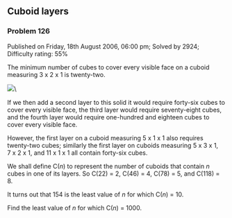 Cuboid layers
-------------

### Problem 126

Published on Friday, 18th August 2006, 06:00 pm; Solved by 2924;
Difficulty rating: 55%

The minimum number of cubes to cover every visible face on a cuboid
measuring 3 x 2 x 1 is twenty-two.

![](project/images/p126.gif)\

If we then add a second layer to this solid it would require forty-six
cubes to cover every visible face, the third layer would require
seventy-eight cubes, and the fourth layer would require one-hundred and
eighteen cubes to cover every visible face.

However, the first layer on a cuboid measuring 5 x 1 x 1 also requires
twenty-two cubes; similarly the first layer on cuboids measuring
5 x 3 x 1, 7 x 2 x 1, and 11 x 1 x 1 all contain forty-six cubes.

We shall define C(*n*) to represent the number of cuboids that contain
*n* cubes in one of its layers. So C(22) = 2, C(46) = 4, C(78) = 5, and
C(118) = 8.

It turns out that 154 is the least value of *n* for which C(*n*) = 10.

Find the least value of *n* for which C(*n*) = 1000.
